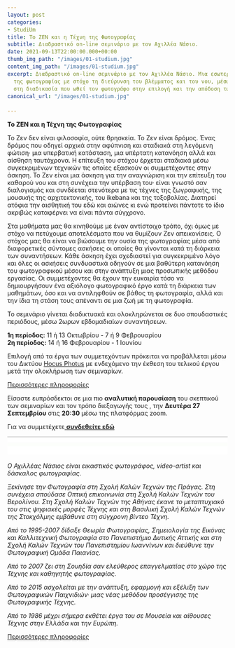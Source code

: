 ```yaml
---
layout: post
categories:
- StudiUm
title: Το ΖΕΝ και η Τέχνη της Φωτογραφίας
subtitle: Διαδραστικό on-line σεμινάριο με τον Αχιλλέα Νάσιο.
date: 2021-09-13T22:00:00.000+00:00
thumb_img_path: "/images/01-studium.jpg"
content_img_path: "/images/01-studium.jpg"
excerpt: Διαδραστικό on-line σεμινάριο με τον Αχιλλέα Νάσιο. Μια εσωτερική προσέγγιση
  της φωτογραφίας με στόχο τη διεύρυνση του βλέμματος και του νου, μέσω της εμβάθυνσης
  στη διαδικασία που ωθεί τον φωτογράφο στην επιλογή και την απόδοση των θεμάτων του.
canonical_url: "/images/01-studium.jpg"

---
```

**Το ΖΕΝ και η Τέχνη της Φωτογραφίας**

Το Ζεν δεν είναι φιλοσοφία, ούτε θρησκεία. Το Ζεν είναι δρόμος. Ένας δρόμος που οδηγεί αρχικά στην αφύπνιση και σταδιακά στη λεγόμενη φώτιση· μια υπερβατική κατάσταση, μια υπέρτατη κατανόηση αλλά και αίσθηση ταυτόχρονα. Η επίτευξη του στόχου έρχεται σταδιακά μέσω συγκεκριμένων τεχνικών τις οποίες εξασκούν οι συμμετέχοντες στην άσκηση. Το Ζεν είναι μια άσκηση για την αναγνώριση και την επίτευξη του καθαρού νου και στη συνέχεια την υπέρβαση του· είναι γνωστό σαν διαλογισμός και συνδέεται στενότερα με τις τέχνες της ζωγραφικής, της μουσικής της αρχιτεκτονικής, του ikebana και της τοξοβολίας. Διατηρεί ατόφια την αισθητική του εδώ και αιώνες κι ενώ προτείνει πάντοτε το ίδιο ακριβώς καταφέρνει να είναι πάντα σύγχρονο.

Στα μαθήματα μας θα κινηθούμε με έναν αντίστοιχο τρόπο, όχι όμως με στόχο να πετύχουμε αποτελέσματα που να θυμίζουν Ζεν απεικονίσεις. Ο στόχος μας θα είναι να βιώσουμε την ουσία της φωτογραφίας μέσα από διαφορετικές σύντομες ασκήσεις οι οποίες θα γίνονται κατά τη διάρκεια των συναντήσεων. Κάθε άσκηση έχει σχεδιαστεί για συγκεκριμένο λόγο και όλες οι ασκήσεις συνδυαστικά οδηγούν σε μια βαθύτερη κατανόηση του φωτογραφικού μέσου και στην ανάπτυξη μιας προσωπικής μεθόδου εργασίας. Οι συμμετέχοντες θα έχουν την ευκαιρία τόσο να δημιουργήσουν ένα αξιόλογο φωτογραφικό έργο κατά τη διάρκεια των μαθημάτων, όσο και να αντιληφθούν σε βάθος τη φωτογραφία, αλλά και την ίδια τη στάση τους απέναντι σε μια ζωή με τη φωτογραφία.

Το σεμινάριο γίνεται διαδικτυακά και ολοκληρώνεται σε δυο  σπουδαστικές περιόδους, μέσω 2ωρων εβδομαδιαίων συναντήσεων.

**1η περίοδος:** 11 ή 13 Οκτωβρίου - 7 ή 9 Φεβρουαρίου  
**2η περίοδος:** 14 ή 16 Φεβρουαρίου - 1 Ιουνίου

Επιλογή από τα έργα των συμμετεχόντων πρόκειται να προβάλλεται μέσω του Δικτύου <a href="https://hocusphotus.com/blog" target="blank"> Hocus Photus</a> με ενδεχόμενο την έκθεση του τελικού έργου μετά την ολοκλήρωση των σεμιναρίων.

<a href="https://hocusphotus.com/contact/" target="blank"> Περισσότερες πληροφορίες</a>

Είσαστε ευπρόσδεκτοι σε μια πιο **αναλυτική παρουσίαση** του σκεπτικού των σεμιναρίων και τον τρόπο διεξαγωγής τους , την **Δευτέρα 27 Σεπτεμβρίου** στις **20:30** μέσω της πλατφόρμας zoom.

Για να συμμετέχετε<a href="https://us02web.zoom.us/j/82659738867?pwd=RllwcEt6ZTZ4bkJZbDVrdU5PY0d2UT09" target="blank"> **συνδεθείτε εδώ**</a>

![](/images/bwok-2.jpg)

_Ο Αχιλλέας Νάσιος είναι εικαστικός φωτογράφος, video-artist και δάσκαλος φωτογραφίας._

_Ξεκίνησε την Φωτογραφία στη Σχολή Καλών Τεχνών της Πράγας. Στη συνέχεια σπούδασε Οπτική επικοινωνία στη Σχολή Καλών Τεχνών του Βερολίνου. Στη Σχολή Καλών Τεχνών της Αθήνας έκανε το μεταπτυχιακό του στις ψηφιακές μορφές Τέχνης και στη Βασιλική Σχολή Καλών Τεχνών της Στοκχόλμης εμβάθυνε στη σύγχρονη βίντεο Τέχνη._

_Από το 1995-2007 δίδαξε Θεωρία Φωτογραφίας, Σημειολογία της Εικόνας και Καλλιτεχνική Φωτογραφία στο Πανεπιστήμιο Δυτικής Αττικής και στη Σχολή Καλών Τεχνών του Πανεπιστημίου Ιωαννίνων και διεύθυνε την Φωτογραφική Ομάδα Παιανίας._

_Από το 2007 ζει στη Σουηδία σαν ελεύθερος επαγγελματίας στο χώρο της Τέχνης και καθηγητής φωτογραφίας._

_Από το 2015 ασχολείται με την ανάπτυξη, εφαρμογή και εξέλιξη των Φωτογραφικών Παιχνιδιών· μιας νέας μεθόδου προσέγγισης της Φωτογραφικής Τέχνης._

_Από το 1986 μέχρι σήμερα εκθέτει έργα του σε Μουσεία και αίθουσες Τέχνης στην Ελλάδα και την Ευρώπη._

<a href="https://anikon.org/about/" target="blank"> Περισσότερες πληροφορίες</a>